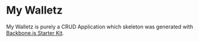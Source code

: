 # My Walletz

My Walletz is purely a CRUD Application which skeleton was generated with
[Backbone.js Starter Kit](https://github.com/kazimanzurrashid/AspNetMvcBackboneJsSpa).
